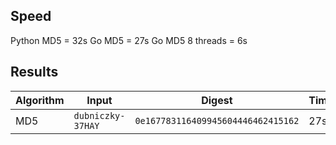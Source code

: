## Speed

Python MD5 = 32s
Go MD5 = 27s
Go MD5 8 threads = 6s

## Results

|Algorithm|Input|Digest|Time|
|-|-|-|-|
|MD5|`dubniczky-37HAY`|`0e167783116409945604446462415162`|27s|
